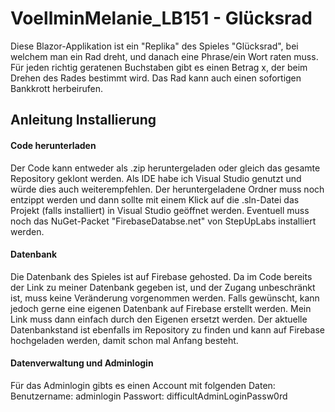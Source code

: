 # VoellminMelanie_LB151 - Glücksrad

Diese Blazor-Applikation ist ein "Replika" des Spieles "Glücksrad", bei welchem man ein Rad dreht, und danach eine Phrase/ein Wort raten muss. Für jeden richtig geratenen Buchstaben gibt es einen Betrag x, der beim Drehen des Rades bestimmt wird. Das Rad kann auch einen sofortigen Bankkrott herbeirufen.

## Anleitung Installierung

#### Code herunterladen

Der Code kann entweder als .zip heruntergeladen oder gleich das gesamte Repository geklont werden. Als IDE habe ich Visual Studio genutzt und würde dies auch weiterempfehlen.
Der heruntergeladene Ordner muss noch entzippt werden und dann sollte mit einem Klick auf die .sln-Datei das Projekt (falls installiert) in Visual Studio geöffnet werden. Eventuell muss noch das NuGet-Packet "FirebaseDatabse.net" von StepUpLabs installiert werden.

#### Datenbank

Die Datenbank des Spieles ist auf Firebase gehosted. Da im Code bereits der Link zu meiner Datenbank gegeben ist, und der Zugang unbeschränkt ist, muss keine Veränderung vorgenommen werden.
Falls gewünscht, kann jedoch gerne eine eigenen Datenbank auf Firebase erstellt werden. Mein Link muss dann einfach durch den Eigenen ersetzt werden. Der aktuelle Datenbankstand ist ebenfalls im Repository zu finden und kann auf Firebase hochgeladen werden, damit schon mal Anfang besteht.

#### Datenverwaltung und Adminlogin

Für das Adminlogin gibts es einen Account mit folgenden Daten:
Benutzername: adminlogin
Passwort: difficultAdminLoginPassw0rd
